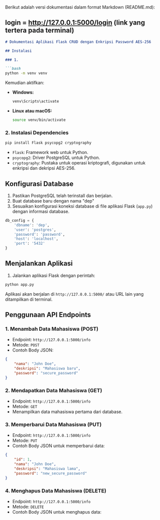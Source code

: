Berikut adalah versi dokumentasi dalam format Markdown (README.md):

## login = http://127.0.0.1:5000/login (link yang tertera pada terminal)

```markdown
# Dokumentasi Aplikasi Flask CRUD dengan Enkripsi Password AES-256

## Instalasi

### 1. 

```bash
python -m venv venv
```

Kemudian aktifkan:

- **Windows:**
  ```bash
  venv\Scripts\activate
  ```

- **Linux atau macOS:**
  ```bash
  source venv/bin/activate
  ```

### 2. Instalasi Dependencies

```bash
pip install Flask psycopg2 cryptography
```

- `Flask`: Framework web untuk Python.
- `psycopg2`: Driver PostgreSQL untuk Python.
- `cryptography`: Pustaka untuk operasi kriptografi, digunakan untuk enkripsi dan dekripsi AES-256.

## Konfigurasi Database

1. Pastikan PostgreSQL telah terinstall dan berjalan.
2. Buat database baru dengan nama "dep"
3. Sesuaikan konfigurasi koneksi database di file aplikasi Flask (`app.py`) dengan informasi database.

```python
db_config = {
    'dbname': 'dep',
    'user': 'postgres',
    'password': 'password',
    'host': 'localhost',
    'port': '5432'
}
```

## Menjalankan Aplikasi

1. Jalankan aplikasi Flask dengan perintah:

```bash
python app.py
```

Aplikasi akan berjalan di `http://127.0.0.1:5000/` atau URL lain yang ditampilkan di terminal.

## Penggunaan API Endpoints

### 1. Menambah Data Mahasiswa (POST)

- Endpoint: `http://127.0.0.1:5000/info`
- Metode: `POST`
- Contoh Body JSON:

```json
{
    "nama": "John Doe",
    "deskripsi": "Mahasiswa baru",
    "password": "secure_password"
}
```

### 2. Mendapatkan Data Mahasiswa (GET)

- Endpoint: `http://127.0.0.1:5000/info`
- Metode: `GET`
- Menampilkan data mahasiswa pertama dari database.

### 3. Memperbarui Data Mahasiswa (PUT)

- Endpoint: `http://127.0.0.1:5000/info`
- Metode: `PUT`
- Contoh Body JSON untuk memperbarui data:

```json
{
    "id": 1,
    "nama": "John Doe",
    "deskripsi": "Mahasiswa lama",
    "password": "new_secure_password"
}
```

### 4. Menghapus Data Mahasiswa (DELETE)

- Endpoint: `http://127.0.0.1:5000/info`
- Metode: `DELETE`
- Contoh Body JSON untuk menghapus data:

